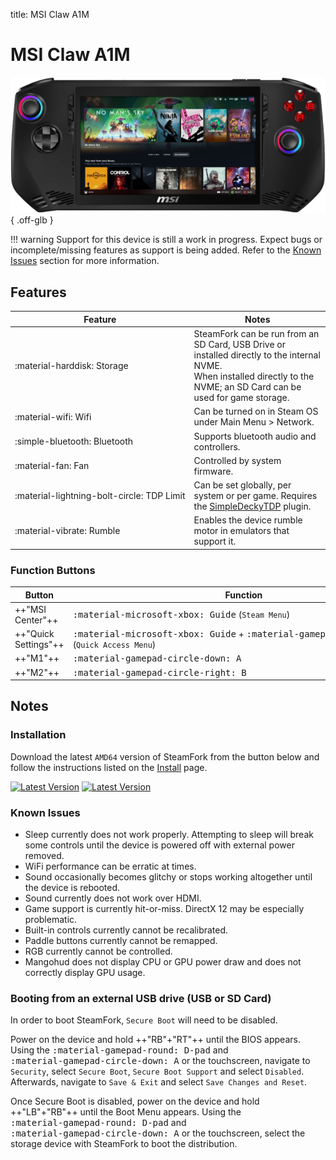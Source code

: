 title: MSI Claw A1M

<style>
  code {white-space: nowrap;}
  kbd {white-space: nowrap;}
  no-wrap {white-space: nowrap;}
</style>

# MSI Claw A1M

![](../../_inc/images/devices/msi-claw.png){ .off-glb }

!!! warning
    Support for this device is still a work in progress. Expect bugs or incomplete/missing features as support is being added.
    Refer to the [Known Issues](#known-issues) section for more information.

## Features

| Feature | Notes |
| -- | -- |
| <no-wrap>:material-harddisk: Storage</no-wrap> | SteamFork can be run from an SD Card, USB Drive or installed directly to the internal NVME. <br> When installed directly to the NVME; an SD Card can be used for game storage. |
| <no-wrap>:material-wifi: Wifi</no-wrap> | Can be turned on in Steam OS under Main Menu > Network. |
| <no-wrap>:simple-bluetooth: Bluetooth</no-wrap> | Supports bluetooth audio and controllers. |
| <no-wrap>:material-fan: Fan</no-wrap> | Controlled by system firmware. |
| <no-wrap>:material-lightning-bolt-circle: TDP Limit</no-wrap> | Can be set globally, per system or per game. Requires the [SimpleDeckyTDP](https://github.com/SteamFork/SimpleDeckyTDP) plugin. |
| <no-wrap>:material-vibrate: Rumble</no-wrap> | Enables the device rumble motor in emulators that support it. |

### Function Buttons

| Button | Function |
| -- | -- |
| ++"MSI Center"++ | <kbd>:material-microsoft-xbox: Guide</kbd> <no-wrap>(`Steam Menu`)</no-wrap> |
| ++"Quick Settings"++ | <no-wrap><kbd>:material-microsoft-xbox: Guide</kbd> + <kbd>:material-gamepad-circle-down: A</kbd></no-wrap> <no-wrap>(`Quick Access Menu`)</no-wrap> |
| ++"M1"++ | <kbd>:material-gamepad-circle-down: A</kbd> |
| ++"M2"++ | <kbd>:material-gamepad-circle-right: B</kbd> |

## Notes

### Installation

Download the latest `AMD64` version of SteamFork from the button below and follow the instructions listed on the [Install](../../../play/install/) page.

[![Latest Version](https://img.shields.io/github/release/SteamFork/distribution.svg?labelColor=111111&color=5998FF&label=Latest&style=flat#only-light)](https://github.com/SteamFork/distribution/releases/latest)
[![Latest Version](https://img.shields.io/github/release/SteamFork/distribution.svg?labelColor=dddddd&color=5998FF&label=Latest&style=flat#only-dark)](https://github.com/SteamFork/distribution/releases/latest)

### Known Issues

* Sleep currently does not work properly.  Attempting to sleep will break some controls until the device is powered off with external power removed.
* WiFi performance can be erratic at times.
* Sound occasionally becomes glitchy or stops working altogether until the device is rebooted.
* Sound currently does not work over HDMI.
* Game support is currently hit-or-miss.  DirectX 12 may be especially problematic.
* Built-in controls currently cannot be recalibrated.
* Paddle buttons currently cannot be remapped.
* RGB currently cannot be controlled.
* Mangohud does not display CPU or GPU power draw and does not correctly display GPU usage.

### Booting from an external USB drive (USB or SD Card)

In order to boot SteamFork, `Secure Boot` will need to be disabled.

Power on the device and hold <no-wrap>++"RB"+"RT"++</no-wrap> until the BIOS appears.
Using the <kbd>:material-gamepad-round: D-pad</kbd> and <kbd>:material-gamepad-circle-down: A</kbd> or the touchscreen,
navigate to `Security`, select `Secure Boot`, `Secure Boot Support` and select `Disabled`.
Afterwards, navigate to `Save & Exit` and select `Save Changes and Reset`.

Once Secure Boot is disabled, power on the device and hold <no-wrap>++"LB"+"RB"++</no-wrap> until the Boot Menu appears.
Using the <kbd>:material-gamepad-round: D-pad</kbd> and <kbd>:material-gamepad-circle-down: A</kbd> or the touchscreen, select the storage device with SteamFork to boot the distribution.
